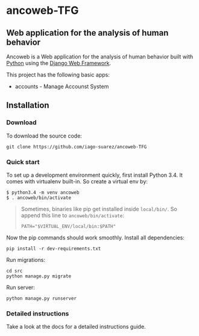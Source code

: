 # ancoweb-TFG
## Web application for the analysis of human behavior
Ancoweb is a Web application for the analysis of human behavior built with [Python][0] using the [Django Web Framework][1].

This project has the following basic apps:

* accounts - Manage Accounst System

## Installation


### Download

To download the source code:

    git clone https://github.com/iago-suarez/ancoweb-TFG

### Quick start

To set up a development environment quickly, first install Python 3.4. It
comes with virtualenv built-in. So create a virtual env by:

    $ python3.4 -m venv ancoweb
    $ . ancoweb/bin/activate

> Sometimes, binaries like pip get installed inside `local/bin/`. So append
> this line to `ancoweb/bin/activate`:
>
> `PATH="$VIRTUAL_ENV/local/bin:$PATH"`

Now the pip commands should work smoothly. Install all dependencies:

    pip install -r dev-requirements.txt

Run migrations:

    cd src
    python manage.py migrate

Run server:

    python manage.py runserver

### Detailed instructions

Take a look at the docs for a detailed instructions guide.

[0]: https://www.python.org/
[1]: https://www.djangoproject.com/
